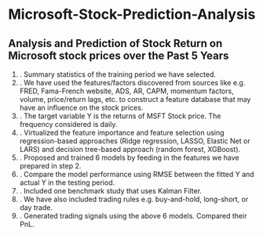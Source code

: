 # Microsoft-Stock-Prediction-Analysis

## Analysis and Prediction of Stock Return on Microsoft stock prices over the Past 5 Years

1. . Summary statistics of the training period we have selected.
2. . We have used the features/factors discovered from sources like e.g. FRED, Fama-French website, ADS, AR, CAPM, momentum factors, volume, price/return lags, etc. to construct a feature database that may have an influence on the stock prices.
3. . The target variable Y is the returns of MSFT Stock price. The frequency considered is daily.
4. . Virtualized the feature importance and feature selection using regression-based approaches (Ridge regression, LASSO, Elastic Net or LARS) and decision tree-based approach (random forest, XGBoost).
5. . Proposed and trained 6 models by feeding in the features we have prepared in step 2.
6. . Compare the model performance using RMSE between the fitted Y and actual Y in the testing period.
7. . Included one benchmark study that uses Kalman Filter.
8. . We have also included trading rules e.g. buy-and-hold, long-short, or day trade.
9. . Generated trading signals using the above 6 models. Compared their PnL.  
